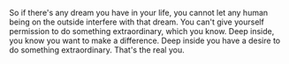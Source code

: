  So if there's any dream you have in your life, you cannot let any human being on the outside interfere with that dream. You can't give yourself permission to do something extraordinary, which you know. Deep inside, you know you want to make a difference. Deep inside you have a desire to do something extraordinary. That's the real you.